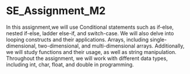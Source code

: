 # SE_Assignment_M2
In this assignment,we will use Conditional statements such as if-else, nested if-else, ladder else-if, and switch-case. We will also delve into looping constructs and their applications. Arrays, including single-dimensional, two-dimensional, and multi-dimensional arrays. Additionally, we will study functions and their usage, as well as string manipulation. Throughout the assignment, we will work with different data types, including int, char, float, and double in programming.
